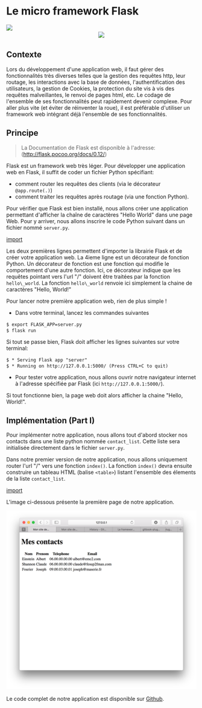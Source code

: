# Le micro framework Flask

<div>
<img src="https://img.shields.io/badge/flask-v0.12.2-brightgreen.svg"> 
</div>

<div style="text-align:center;">
<img src="http://flask.pocoo.org/static/logo/flask.svg" height="150" />
</div>

## Contexte

Lors du développement d'une application web, il faut gérer des fonctionnalités très diverses telles que la gestion des requêtes http, leur routage, les interactions avec la base de données, l'authentification des utilisateurs, la gestion de Cookies, la protection du site vis à vis des requêtes malveillantes, le renvoi de pages html, etc. Le codage de l'ensemble de ses fonctionnalités peut rapidement devenir complexe. Pour aller plus vite (et éviter de réinventer la roue), il est préférable d'utiliser un framework web intégrant déjà l'ensemble de ses fonctionnalités.

## Principe 

> La Documentation de Flask est disponible à l'adresse: (http://flask.pocoo.org/docs/0.12/)


Flask est un framework web très léger. Pour développer une application web en Flask, il suffit de coder un fichier Python spécifiant:
* comment router les requêtes des clients (via le décorateur `@app.route(.)`)
* comment traiter les requêtes après routage (via une fonction Python).

Pour vérifier que Flask est bien installé, nous allons créer une application permettant d'afficher la chaîne de caractères "Hello World" dans une page Web. Pour y arriver, nous allons inscrire le code Python suivant dans un fichier nommé `server.py`.

[import](./src/src1/server.py)

Les deux premières lignes permettent d'importer la librairie Flask et de créer votre application web. La 4ieme ligne est un décorateur  de fonction Python. Un décorateur de fonction est une fonction qui modifie le comportement d'une autre fonction. Ici, ce décorateur indique que les requêtes pointant vers l'url "/" doivent être traitées par la fonction `hello\_world`. La fonction `hello\_world` renvoie ici simplement la chaine de caractères "Hello, World!"

Pour lancer notre première application web, rien de plus simple !

* Dans votre terminal, lancez les commandes suivantes

```
$ export FLASK_APP=server.py
$ flask run
```

Si tout se passe bien, Flask doit afficher les lignes suivantes sur votre terminal:

```
$ * Serving Flask app "server"
$ * Running on http://127.0.0.1:5000/ (Press CTRL+C to quit)
```

* Pour tester votre application, nous allons ouvrir notre navigateur internet à l'adresse spécifiée par Flask (ici `http://127.0.0.1:5000/`). 

Si tout fonctionne bien, la page web doit alors afficher la chaine "Hello, World!".

## Implémentation (Part I)

Pour implémenter notre application, nous allons tout d'abord stocker nos contacts dans une liste python nommée `contact_list`. Cette liste sera initialisée directement dans le fichier `server.py`.

Dans notre premier version de notre application, nous allons uniquement router l'url "/" vers une fonction `index()`. La fonction `index()` devra ensuite construire un tableau HTML (balise `<table>`) listant l'ensemble des élements de la liste `contact_list`.

[import](./src/src2/server.py)

L'image ci-dessous présente la première page de notre application.

![Application de gestion de contacts](img/app1.png)

Le code complet de notre application est disponible sur [Github](https://github.com/vincentchoqueuse/gitbook_flask/tree/master/src/src2).

